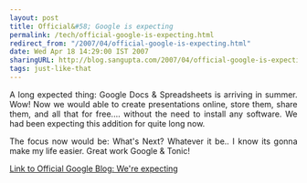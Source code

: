 ```yaml
---
layout: post
title: Official&#58; Google is expecting
permalink: /tech/official-google-is-expecting.html
redirect_from: "/2007/04/official-google-is-expecting.html"
date: Wed Apr 18 14:29:00 IST 2007
sharingURL: http://blog.sangupta.com/2007/04/official-google-is-expecting.html
tags: just-like-that
---
```


<p style="text-align: justify;">A long expected thing: Google Docs &amp; Spreadsheets is arriving in summer. Wow! Now we would able to create presentations online, store them, share them, and all that for free.... without the need to install any software. We had been expecting this addition for quite long now.</p>
<div style="text-align: justify;"> 
</div>
<p style="text-align: justify;">The focus now would be: What's Next? Whatever it be.. I know its gonna make my life easier. Great work Google &amp; Tonic! </p>
<div style="text-align: justify;"> 
</div>
<p style="text-align: justify;"><a href="http://googleblog.blogspot.com/2007/04/were-expecting.html">Link to Official Google Blog: We're expecting</a></p>
